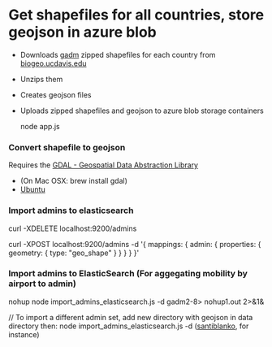 # Get shapefiles for all countries, store geojson in azure blob

- Downloads [gadm]( http://gadm.org) zipped shapefiles for each country from [biogeo.ucdavis.edu](http://biogeo.ucdavis.edu)
- Unzips them
- Creates geojson files
- Uploads zipped shapefiles and geojson to azure blob storage containers

    node app.js

### Convert shapefile to geojson
Requires the [GDAL - Geospatial Data Abstraction Library](http://www.gdal.org/)

- (On Mac OSX: brew install gdal)
- [Ubuntu](http://www.sarasafavi.com/installing-gdalogr-on-ubuntu.html)

### Import admins to elasticsearch
curl -XDELETE localhost:9200/admins

curl -XPOST localhost:9200/admins -d '{
  mappings: {
    admin: {
      properties: {
        geometry: {
          type: "geo_shape"
        }
      }
    }
  }
}'


### Import admins to ElasticSearch (For aggegating mobility by airport to admin)
nohup node import_admins_elasticsearch.js -d gadm2-8> nohup1.out 2>&1&

// To import a different admin set, add new directory with geojson in data directory then:
node import_admins_elasticsearch.js -d <name of directory> ([santiblanko](https://github.com/santiblanko/colombia.geojson), for instance)
